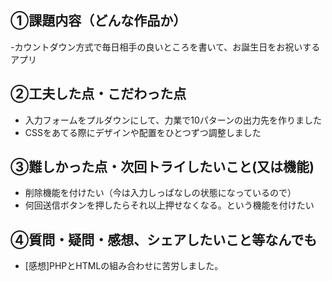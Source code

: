 ## ①課題内容（どんな作品か）
-カウントダウン方式で毎日相手の良いところを書いて、お誕生日をお祝いするアプリ 

## ②工夫した点・こだわった点
- 入力フォームをプルダウンにして、力業で10パターンの出力先を作りました
- CSSをあてる際にデザインや配置をひとつずつ調整しました

## ③難しかった点・次回トライしたいこと(又は機能)
- 削除機能を付けたい（今は入力しっぱなしの状態になっているので） 
- 何回送信ボタンを押したらそれ以上押せなくなる。という機能を付けたい

## ④質問・疑問・感想、シェアしたいこと等なんでも
- [感想]PHPとHTMLの組み合わせに苦労しました。
